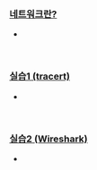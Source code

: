 ### [네트워크란?](https://www.youtube.com/watch?v=Av9UFzl_wis)

- 

&nbsp;

### [실습1 (tracert)](https://www.youtube.com/watch?v=paJf7JbBWqY)

- 

&nbsp;

### [실습2 (Wireshark)](https://www.youtube.com/watch?v=vBrQ3yzerMg)

- 

